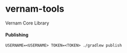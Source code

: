 # vernam-tools
Vernam Core Library

#### Publishing
```shell script
USERNAME=<USERNAME> TOKEN=<TOKEN> ./gradlew publish
```
